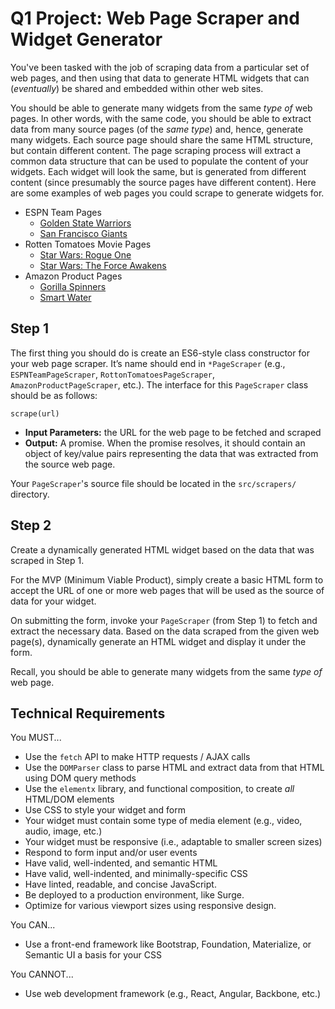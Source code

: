 # Q1 Project: Web Page Scraper and Widget Generator

You've been tasked with the job of scraping data from a particular set of web pages, and then using that data to generate HTML widgets that can (_eventually_) be shared and embedded within other web sites.

You should be able to generate many widgets from the same _type of_ web pages. In other words, with the same code, you should be able to extract data from many source pages (of the _same type_) and, hence, generate many widgets. Each source page should share the same HTML structure, but contain different content. The page scraping process will extract a common data structure that can be used to populate the content of your widgets. Each widget will look the same, but is generated from different content (since presumably the source pages have different content). Here are some examples of web pages you could scrape to generate widgets for.

- ESPN Team Pages
  - [Golden State Warriors](http://www.espn.com/nba/team/_/name/gs/golden-state-warriors)
  - [San Francisco Giants](http://www.espn.com/mlb/team/_/name/sf/san-francisco-giants)
- Rotten Tomatoes Movie Pages
  - [Star Wars: Rogue One](https://www.rottentomatoes.com/m/rogue_one_a_star_wars_story)
  - [Star Wars: The Force Awakens](https://www.rottentomatoes.com/m/star_wars_episode_vii_the_force_awakens)
- Amazon Product Pages
  - [Gorilla Spinners](https://www.amazon.com/gp/product/B071WMGDXX)
  - [Smart Water](https://www.amazon.com/gp/product/B00KIG3WPQ)

## Step 1

The first thing you should do is create an ES6-style class constructor for your web page scraper. It’s name should end in `*PageScraper` (e.g., `ESPNTeamPageScraper`, `RottonTomatoesPageScraper`, `AmazonProductPageScraper`, etc.). The interface for this `PageScraper` class should be as follows:

`scrape(url)`
- **Input Parameters:** the URL for the web page to be fetched and scraped
- **Output:** A promise. When the promise resolves, it should contain an object of key/value pairs representing the data that was extracted from the source web page.

Your `PageScraper`'s source file should be located in the `src/scrapers/` directory.

## Step 2

Create a dynamically generated HTML widget based on the data that was scraped in Step 1.

For the MVP (Minimum Viable Product), simply create a basic HTML form to accept the URL of one or more web pages that will be used as the source of data for your widget.

On submitting the form, invoke your `PageScraper` (from Step 1) to fetch and extract the necessary data. Based on the data scraped from the given web page(s), dynamically generate an HTML widget and display it under the form.

Recall, you should be able to generate many widgets from the same _type of_ web page.

## Technical Requirements

You MUST...
- Use the `fetch` API to make HTTP requests / AJAX calls
- Use the `DOMParser` class to parse HTML and extract data from that HTML using DOM query methods
- Use the `elementx` library, and functional composition, to create *all* HTML/DOM elements
- Use CSS to style your widget and form
- Your widget must contain some type of media element (e.g., video, audio, image, etc.)
- Your widget must be responsive (i.e., adaptable to smaller screen sizes)
- Respond to form input and/or user events
- Have valid, well-indented, and semantic HTML
- Have valid, well-indented, and minimally-specific CSS
- Have linted, readable, and concise JavaScript.
- Be deployed to a production environment, like Surge.
- Optimize for various viewport sizes using responsive design.

You CAN...
- Use a front-end framework like Bootstrap, Foundation, Materialize, or Semantic UI a basis for your CSS

You CANNOT...
- Use web development framework (e.g., React, Angular, Backbone, etc.)
